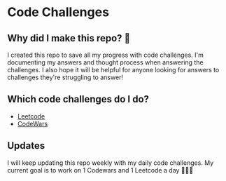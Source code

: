 # Code Challenges

## Why did I make this repo? 🤨

I created this repo to save all my progress with code challenges. I'm documenting my answers and thought process when answering the challenges. I also hope it will be helpful for anyone looking for answers to challenges they're struggling to answer!

## Which code challenges do I do?

- [Leetcode](https://leetcode.com/)
- [CodeWars](https://www.codewars.com/)

## Updates

I will keep updating this repo weekly with my daily code challenges. My current goal is to work on 1 Codewars and 1 Leetcode a day 👩🏻‍💻
